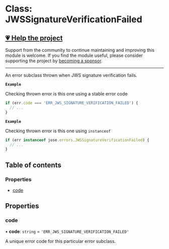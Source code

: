 # Class: JWSSignatureVerificationFailed

## [💗 Help the project](https://github.com/sponsors/panva)

Support from the community to continue maintaining and improving this module is welcome. If you find the module useful, please consider supporting the project by [becoming a sponsor](https://github.com/sponsors/panva).

---

An error subclass thrown when JWS signature verification fails.

**`Example`**

Checking thrown error is this one using a stable error code

```js
if (err.code === 'ERR_JWS_SIGNATURE_VERIFICATION_FAILED') {
  // ...
}
```

**`Example`**

Checking thrown error is this one using `instanceof`

```js
if (err instanceof jose.errors.JWSSignatureVerificationFailed) {
  // ...
}
```

## Table of contents

### Properties

- [code](util_errors.JWSSignatureVerificationFailed.md#code)

## Properties

### code

• **code**: `string` = `'ERR_JWS_SIGNATURE_VERIFICATION_FAILED'`

A unique error code for this particular error subclass.

